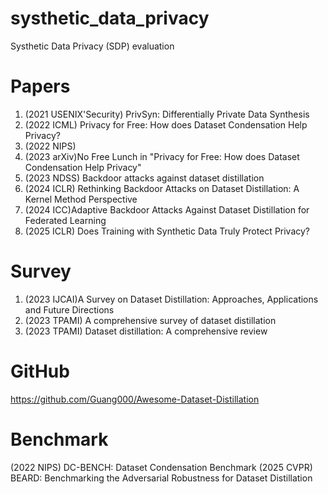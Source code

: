 # systhetic_data_privacy
Systhetic Data Privacy (SDP) evaluation

# Papers
1. (2021 USENIX'Security) PrivSyn: Differentially Private Data Synthesis
2. (2022 ICML) Privacy for Free: How does Dataset Condensation Help Privacy?
3. (2022 NIPS) 
4. (2023 arXiv)No Free Lunch in "Privacy for Free: How does Dataset Condensation Help Privacy"
5. (2023 NDSS) Backdoor attacks against dataset distillation
6. (2024 ICLR) Rethinking Backdoor Attacks on Dataset Distillation: A Kernel Method Perspective
7. (2024 ICC)Adaptive Backdoor Attacks Against Dataset Distillation for Federated Learning
8. (2025 ICLR) Does Training with Synthetic Data Truly Protect Privacy?

# Survey
1. (2023 IJCAI)A Survey on Dataset Distillation: Approaches, Applications and Future Directions
2. (2023 TPAMI) A comprehensive survey of dataset distillation
3. (2023 TPAMI) Dataset distillation: A comprehensive review

# GitHub
https://github.com/Guang000/Awesome-Dataset-Distillation

# Benchmark
(2022 NIPS) DC-BENCH: Dataset Condensation Benchmark
(2025 CVPR) BEARD: Benchmarking the Adversarial Robustness for Dataset Distillation
